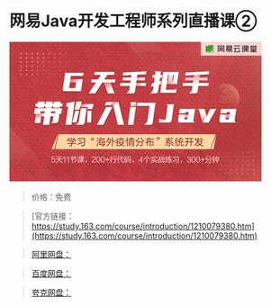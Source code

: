 # 网易Java开发工程师系列直播课②

![img](../../../assets/study163/free/2bb68528278047fab5e135e2af172a7b.jpg)

> 价格：免费

> [官方链接：https://study.163.com/course/introduction/1210079380.htm](https://study.163.com/course/introduction/1210079380.htm)

> [阿里网盘：]()

> [百度网盘：]()

> [夸克网盘：]()
